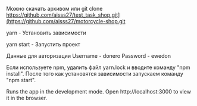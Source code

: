 Можно скачать архивом или git clone https://github.com/aisss27/test_task_shop.git](https://github.com/aisss27/motorcycle-shop.git

yarn - Установить зависимости

yarn start - Запустить проект

Данные для авторизации Username - donero Password - ewedon

Если используете npm, удалить файл yarn.lock и вводите команду "npm install". После того как установятся зависимости запускаем команду "npm start".

Runs the app in the development mode.
Open http://localhost:3000 to view it in the browser.
